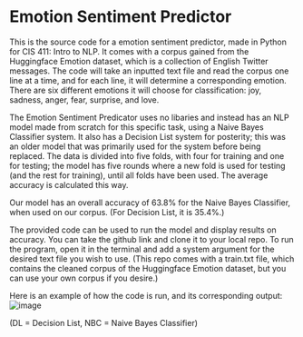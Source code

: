 # Emotion Sentiment Predictor

This is the source code for a emotion sentiment predictor, made in Python for CIS 411: Intro to NLP. It comes with a corpus gained from the Huggingface Emotion dataset, which is a collection of English Twitter messages. The code will take an inputted text file and read the corpus one line at a time, and for each line, it will determine a corresponding emotion. There are six different emotions it will choose for classification: joy, sadness, anger, fear, surprise, and love.

The Emotion Sentiment Predicator uses no libaries and instead has an NLP model made from scratch for this specific task, using a Naive Bayes Classifier system. It also has a Decision List system for posterity; this was an older model that was primarily used for the system before being replaced. The data is divided into five folds, with four for training and one for testing; the model has five rounds where a new fold is used for testing (and the rest for training), until all folds have been used. The average accuracy is calculated this way.

Our model has an overall accuracy of 63.8% for the Naive Bayes Classifier, when used on our corpus. (For Decision List, it is 35.4%.)

The provided code can be used to run the model and display results on accuracy. You can take the github link and clone it to your local repo. To run the program, open it in the terminal and add a system argument for the desired text file you wish to use. (This repo comes with a train.txt file, which contains the cleaned corpus of the Huggingface Emotion dataset, but you can use your own corpus if you desire.)

Here is an example of how the code is run, and its corresponding output:
![image](https://github.com/SaadHaiderGit/411NLP_Emotion_Sentiment_Predictor/assets/118562950/a8d336f7-0c0e-4942-aec8-47213a744cad)


(DL = Decision List, NBC = Naive Bayes Classifier)
